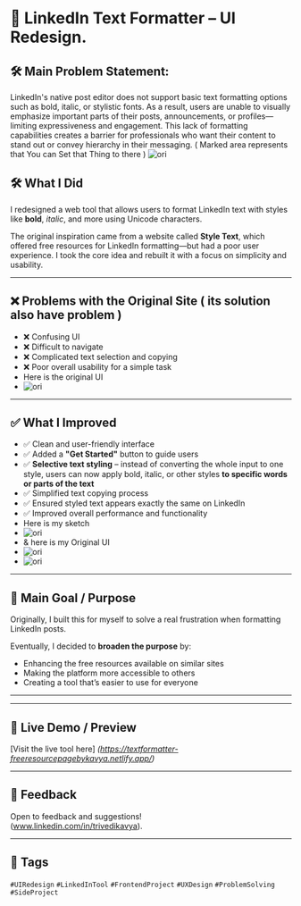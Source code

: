 # 🔡 LinkedIn Text Formatter – UI Redesign.
## 🛠 Main Problem Statement:
LinkedIn's native post editor does not support basic text formatting options such as bold, italic, or stylistic fonts. As a result, users are unable to visually emphasize important parts of their posts, announcements, or profiles—limiting expressiveness and engagement. This lack of formatting capabilities creates a barrier for professionals who want their content to stand out or convey hierarchy in their messaging. ( Marked area represents that You can Set that Thing to there )
<img src="images/ln.png" alt="ori">

## 🛠️ What I Did
I redesigned a web tool that allows users to format LinkedIn text with styles like **bold**, *italic*, and more using Unicode characters.

The original inspiration came from a website called **Style Text**, which offered free resources for LinkedIn formatting—but had a poor user experience. I took the core idea and rebuilt it with a focus on simplicity and usability.

---

## ❌ Problems with the Original Site ( its solution also have problem )
- ❌ Confusing UI
- ❌ Difficult to navigate
- ❌ Complicated text selection and copying
- ❌ Poor overall usability for a simple task
- Here is the original UI
- <img src="images/original.jpeg" alt="ori">

---

## ✅ What I Improved
- ✅ Clean and user-friendly interface
- ✅ Added a **"Get Started"** button to guide users
- ✅ **Selective text styling** – instead of converting the whole input to one style, users can now apply bold, italic, or other styles **to specific words or parts of the text**
- ✅ Simplified text copying process
- ✅ Ensured styled text appears exactly the same on LinkedIn
- ✅ Improved overall performance and functionality
- Here is my sketch
- <img src="images/sketch.jpeg" alt="ori">
- & here is my Original UI
- <img src="images/mainscreen.png" alt="ori">
- <img src="images/mainfunction.png" alt="ori">



---

## 🎯 Main Goal / Purpose
Originally, I built this for myself to solve a real frustration when formatting LinkedIn posts.

Eventually, I decided to **broaden the purpose** by:
- Enhancing the free resources available on similar sites
- Making the platform more accessible to others
- Creating a tool that’s easier to use for everyone

---



---

## 🔗 Live Demo / Preview
[Visit the live tool here] *(https://textformatter-freeresourcepagebykavya.netlify.app/)*

---

## 💬 Feedback
Open to feedback and suggestions!  
(www.linkedin.com/in/trivedikavya).

---

## 📌 Tags
`#UIRedesign` `#LinkedInTool` `#FrontendProject` `#UXDesign` `#ProblemSolving` `#SideProject`

